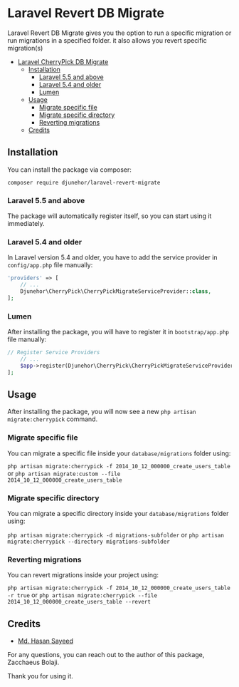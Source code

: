 # Laravel Revert DB Migrate

Laravel Revert DB Migrate gives you the option to run a specific migration or run migrations in a specified folder. it also allows you revert specific migration(s)

- [Laravel CherryPick DB Migrate](#laravel-custom-db-migrate)
    - [Installation](#installation)
        - [Laravel 5.5 and above](#laravel-55-and-above)
        - [Laravel 5.4 and older](#laravel-54-and-older)
        - [Lumen](#lumen)
    - [Usage](#usage)
        - [Migrate specific file](#migrate-specific-file)
        - [Migrate specific directory](#migrate-specific-directory)
        - [Reverting migrations](#reverting-migrations)
    - [Credits](#credits)

## Installation

You can install the package via composer:

```shell
composer require djunehor/laravel-revert-migrate
```

### Laravel 5.5 and above

The package will automatically register itself, so you can start using it immediately.

### Laravel 5.4 and older

In Laravel version 5.4 and older, you have to add the service provider in `config/app.php` file manually:

```php
'providers' => [
    // ...
    Djunehor\CherryPick\CherryPickMigrateServiceProvider::class,
];
```
### Lumen

After installing the package, you will have to register it in `bootstrap/app.php` file manually:
```php
// Register Service Providers
    // ...
    $app->register(Djunehor\CherryPick\CherryPickMigrateServiceProvider::class);
];
```

## Usage

After installing the package, you will now see a new ```php artisan migrate:cherrypick``` command.

### Migrate specific file

You can migrate a specific file inside your `database/migrations` folder using:

```php artisan migrate:cherrypick -f 2014_10_12_000000_create_users_table``` or ```php artisan migrate:custom --file 2014_10_12_000000_create_users_table```

### Migrate specific directory

You can migrate a specific directory inside your `database/migrations` folder using:

```php artisan migrate:cherrypick -d migrations-subfolder``` or ```php artisan migrate:cherrypick --directory migrations-subfolder```

### Reverting migrations

You can revert migrations inside your project using:

```php artisan migrate:cherrypick -f 2014_10_12_000000_create_users_table -r true``` or ```php artisan migrate:cherrypick --file 2014_10_12_000000_create_users_table --revert```

## Credits

- [Md. Hasan Sayeed](https://github.com/nilpahar)

 For any questions, you can reach out to the author of this package, Zacchaeus Bolaji.

 Thank you for using it.
